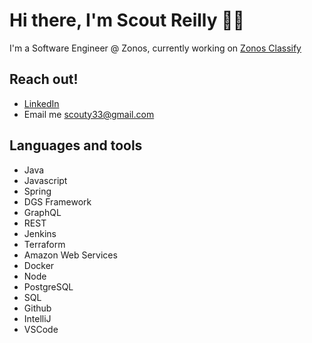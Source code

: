 # Hi there, I'm Scout Reilly 🖖🏻

I'm a Software Engineer @ Zonos, currently working on [Zonos Classify](https://zonos.com/zonos-classify-hs-codes)

## Reach out! 
- [LinkedIn](https://www.linkedin.com/in/scout-reilly/)
- Email me scouty33@gmail.com

## Languages and tools 
- Java
- Javascript
- Spring
- DGS Framework
- GraphQL
- REST
- Jenkins
- Terraform
- Amazon Web Services
- Docker
- Node
- PostgreSQL
- SQL
- Github
- IntelliJ
- VSCode
